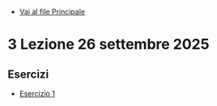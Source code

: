 - [Vai al file Principale](../../README.md)

# 3 Lezione 26 settembre 2025


## Esercizi

- [Esercizio 1](Esercizi)